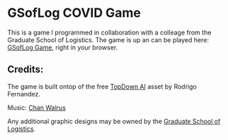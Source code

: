 # GSofLog COVID Game
This is a game I programmed in collaboration with a colleage from the Graduate School of Logistics. The game is up an can be played here: [GSofLog Game](https://gsoflog.lfo.tu-dortmund.de/gsoflog-game/), right in your browser.

## Credits:

The game is built ontop of the free [TopDown AI](https://assetstore.unity.com/packages/templates/topdown-ai-54579) asset by Rodrigo Fernandez.

Music: [Chan Walrus](https://chanwalrus.com/music-archive/ )

Any additional graphic designs may be owned by the [Graduate School of Logistics](https://gsoflog.lfo.tu-dortmund.de/en/). 
